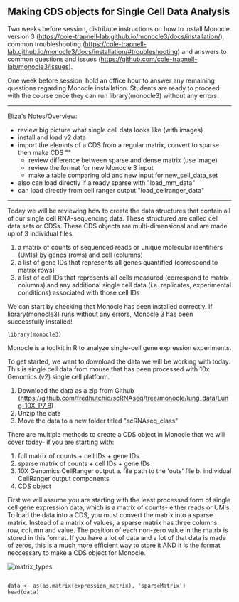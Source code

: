 
## Making CDS objects for Single Cell Data Analysis

Two weeks before session, distribute instructions on how to install Monocle version 3 (https://cole-trapnell-lab.github.io/monocle3/docs/installation/), common troubleshooting (https://cole-trapnell-lab.github.io/monocle3/docs/installation/#troubleshooting) and answers to common questions and issues (https://github.com/cole-trapnell-lab/monocle3/issues).

One week before session, hold an office hour to answer any remaining questions regarding Monocle installation. Students are ready to proceed with the course once they can run library(monocle3) without any errors.
_____________________________

Eliza's Notes/Overview:
- review big picture what single cell data looks like (with images)
- install and load v2 data
- import the elemnts of a CDS from a regular matrix, convert to sparse then make CDS ""
  - review difference between sparse and dense matrix (use image)
  - review the format for new Monocle 3 input
  - make a table comparing old and new input for new_cell_data_set
- also can load directly if already sparse with "load_mm_data"
- can load directly from cell ranger output "load_cellranger_data"
______________________________

Today we will be reviewing how to create the data structures that contain all of our single cell RNA-sequencing data. These structured are called cell data sets or CDSs. These CDS objects are multi-dimensional and are made up of 3 individual files:
  1. a matrix of counts of sequenced reads or unique molecular identifiers (UMIs) by genes (rows) and cell (columns)
  2. a list of gene IDs that represents all genes quantified (correspond to matrix rows)
  3. a list of cell IDs that represents all cells measured (correspond to matrix columns) and any additional single cell data (i.e. replicates, experimental conditions) associated with those cell IDs

We can start by checking that Monocle has been installed correctly. If library(monocle3) runs without any errors, Monocle 3 has been successfully installed!

```{r}
library(monocle3)
```

Monocle is a toolkit in R to analyze single-cell gene expression experiments. 

To get started, we want to download the data we will be working with today. This is single cell data from mouse that has been processed with 10x Genomics (v2) single cell platform.

1. Download the data as a zip from Github (https://github.com/fredhutchio/scRNAseq/tree/monocle/lung_data/Lung-10X_P7_8)
2. Unzip the data 
3. Move the data to a new folder titled "scRNAseq_class"

There are multiple methods to create a CDS object in Monocle that we will cover today- if you are starting with:
1. full matrix of counts + cell IDs + gene IDs
2. sparse matrix of counts + cell IDs + gene IDs
3. 10X Genomics CellRanger output
 a. file path to the 'outs' file
 b. individual CellRanger output components
4. CDS object

First we will assume you are starting with the least processed form of single cell gene expression data, which is a matrix of counts- either reads or UMIs. To load the data into a CDS, you must convert the matrix into a sparse matrix. Instead of a matrix of values, a sparse matrix has three columns: row, column and value. The position of each non-zero value in the matrix is stored in this format. If you have a lot of data and a lot of that data is made of zeros, this is a much more efficient way to store it AND it is the format neccessary to make a CDS object for Monocle.

![matrix_types](http://www.btechsmartclass.com/data_structures/ds_images/Triplet_Representation_of_Sparse_Matrix.png)

```{r}

data <- as(as.matrix(expression_matrix), 'sparseMatrix')
head(data)
```

```{r}

```

```{r}

```
